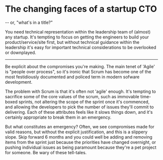 # The changing faces of a startup CTO
-- or, "what's in a title?"

You need technical representation within the leadership team of (almost) any startup. It's tempting to focus on getting the engineers to build your product/service/site first, but without technical guidance within the leadership it's easy for important technical considerations to be overlooked or downplayed.

---

Be explicit about the compromises you're making. The main tenet of 'Agile' is "people over process", so it's ironic that Scrum has become one of the most festidiously documented and policed term in modern sofware development. 

The problem with Scrum is that it's often not 'agile' enough. It's tempting to sacrifice some of the core values of the scrum, such as immovable time-boxed sprints, not altering the scope of the sprint once it's commenced, and allowing the developers to pick the number of issues they'll commit to delivering. Each of these attributes feels like it slows things down, and it's certainly appropriate to break them in an emergency.

But what constitutes an emergency? Often, we see compromises made for valid reasons, but without the explicit justification, and this is a slippery slope. Skip forward 6 months and you could well be adding and removing items from the sprint just because the priorities have changed overnight, or pushing individual issues as being paramount because they're a pet project for someone. Be wary of these tell-tales.